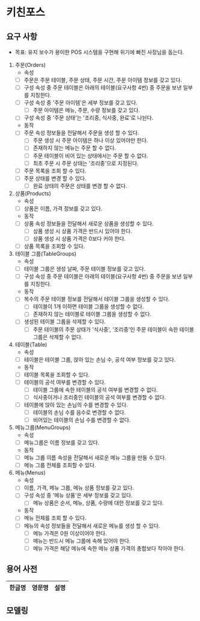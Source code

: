 # 키친포스

## 요구 사항
- 목표: 유지 보수가 용이한 POS 시스템을 구현해 위기에 빠진 사장님을 돕는다.

1. 주문(Orders)
    - 속성
    - [ ] 주문은 주문 테이블, 주문 상태, 주문 시간, 주문 아이템 정보를 갖고 있다.
    - [ ] 구성 속성 중 주문 테이블은 아래의 테이블(요구사항 4번) 중 주문을 보낸 일부를 지칭한다.
    - [ ] 구성 속성 중 '주문 아이템'은 세부 정보를 갖고 있다.
        - [ ] 주문 아이템은 메뉴, 주문, 수량 정보를 갖고 있다.
    - [ ] 구성 속성 중 '주문 상태'는 '조리중, 식사중, 완료'로 나뉜다.
    - 동작
    - [ ] 주문 속성 정보들을 전달해서 주문을 생성 할 수 있다.
        - [ ] 주문 생성 시 주문 아이템은 하나 이상 있어야만 한다.
        - [ ] 존재하지 않는 메뉴는 주문 할 수 없다.
        - [ ] 주문 테이블이 비어 있는 상태에서는 주문 할 수 없다.
        - [ ] 최초 주문 시 주문 상태는 '조리중'으로 지정된다.
    - [ ] 주문 목록을 조회 할 수 있다.
    - [ ] 주문 상태를 변경 할 수 있다.
        - [ ] 완료 상태의 주문은 상태를 변경 할 수 없다.
    
2. 상품(Products)
    - 속성
    - [ ] 상품은 이름, 가격 정보를 갖고 있다.
    - 동작
    - [ ] 상품 속성 정보들을 전달해서 새로운 상품을 생성할 수 있다.
        - [ ] 상품 생성 시 상품 가격은 반드시 있어야 한다.
        - [ ] 상품 생성 시 상품 가격은 0보다 커야 한다.
    - [ ] 상품 목록을 조회할 수 있다.

3. 테이블 그룹(TableGroups)
    - 속성
    - [ ] 테이블 그룹은 생성 날짜, 주문 테이블 정보를 갖고 있다.
    - [ ] 구성 속성 중 주문 테이블은 아래의 테이블(요구사항 4번) 중 주문을 보낸 일부를 지칭한다.  
    - 동작
    - [ ] 복수의 주문 테이블 정보를 전달해서 테이블 그룹을 생성할 수 있다.
        - [ ] 테이블이 1개 이하면 테이블 그룹을 생성할 수 없다.
        - [ ] 존재하지 않는 테이블로 테이블 그룹을 생성할 수 없다.
    - [ ] 생성된 테이블 그룹을 삭제할 수 있다.
        - [ ] 주문 테이블의 주문 상태가 '식사중', '조리중'인 주문 테이블이 속한 테이블 그룹은 삭제할 수 없다.

4. 테이블(Table)
    - 속성
    - [ ] 테이블은 테이블 그룹, 앉아 있는 손님 수, 공석 여부 정보를 갖고 있다.
    - 동작
    - [ ] 테이블 목록을 조회할 수 있다.
    - [ ] 테이블의 공석 여부를 변경할 수 있다.
        - [ ] 테이블 그룹에 속한 테이블의 공석 여부를 변경할 수 없다.
        - [ ] 식사중이거나 조리중인 테이블의 공석 여부를 변경할 수 없다.
    - [ ] 테이블에 앉아 있는 손님의 수를 변경할 수 있다.
        - [ ] 테이블의 손님 수를 음수로 변경할 수 없다.
        - [ ] 비어있는 테이블의 손님 수를 변경할 수 없다.
    
5. 메뉴그룹(MenuGroups)
    - 속성
    - [ ] 메뉴그룹은 이름 정보를 갖고 있다.
    - 동작
    - [ ] 메뉴 그룹 이름 속성을 전달해서 새로운 메뉴 그룹을 만들 수 있다.
    - [ ] 메뉴 그룹 전체를 조회할 수 있다.
    
6. 메뉴(Menus)
    - 속성
    - [ ] 이름, 가격, 메뉴 그룹, 메뉴 상품 정보를 갖고 있다.
    - [ ] 구성 속성 중 '메뉴 상품'은 세부 정보를 갖고 있다.
        - [ ] 메뉴 상품은 순서, 메뉴, 상품, 수량에 대한 정보를 갖고 있다.
    - 동작
    - [ ] 메뉴 전체를 조회 할 수 있다.   
    - [ ] 메뉴의 속성 정보들을 전달해서 새로운 메뉴를 생성 할 수 있다.
        - [ ] 메뉴 가격은 0원 이상이어야 한다.
        - [ ] 메뉴는 반드시 메뉴 그룹에 속해 있어야 한다.
        - [ ] 메뉴 가격은 해당 메뉴에 속한 메뉴 상품 가격의 총합보다 작아야 한다.

## 용어 사전

| 한글명 | 영문명 | 설명 |
| --- | --- | --- |

## 모델링
